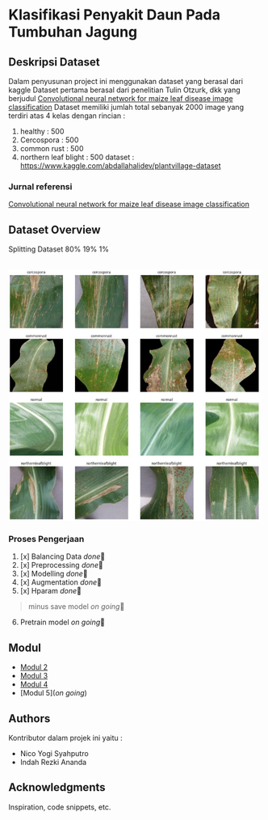 # Klasifikasi Penyakit Daun Pada Tumbuhan Jagung

## Deskripsi Dataset 

Dalam penyusunan project ini menggunakan dataset yang berasal dari kaggle
Dataset pertama berasal dari penelitian Tulin Otzurk, dkk yang berjudul [Convolutional neural network for maize leaf disease image classification](http://journal.uad.ac.id/index.php/TELKOMNIKA/article/view/14840)
Dataset memiliki jumlah total sebanyak 2000 image yang terdiri atas 4 kelas dengan rincian :
1. healthy : 500
2. Cercospora : 500
3. common rust : 500
4. northern leaf blight : 500
dataset : https://www.kaggle.com/abdallahalidev/plantvillage-dataset

### Jurnal referensi 

[Convolutional neural network for maize leaf disease image classification](http://journal.uad.ac.id/index.php/TELKOMNIKA/article/view/14840)

## Dataset Overview

Splitting Dataset 80% 19% 1%

</br><img src="assets/dataset_overview.jpg" width="500"/>

### Proses Pengerjaan

1. [x] Balancing Data   *done*:tada:
2. [x] Preprocessing    *done*:tada:
3. [x] Modelling        *done*:tada:
4. [x] Augmentation     *done*:tada:
5. [x] Hparam           *done*:tada:
> minus save model   *on going*:runner:
6. Pretrain model   *on going*:runner:

## Modul
- [Modul 2](https://github.com/nicoyogis/Praktikum-PM/blob/main/code%20fix/modelling.ipynb)
- [Modul 3](https://github.com/nicoyogis/Praktikum-PM/blob/main/code%20fix/augmentasi_mod3.ipynb)
- [Modul 4](https://github.com/nicoyogis/Praktikum-PM/blob/main/code%20fix/modelling.ipynb)
- [Modul 5](*on going*)

## Authors

Kontributor dalam projek ini yaitu :
* Nico Yogi Syahputro
* Indah Rezki Ananda

## Acknowledgments

Inspiration, code snippets, etc.

